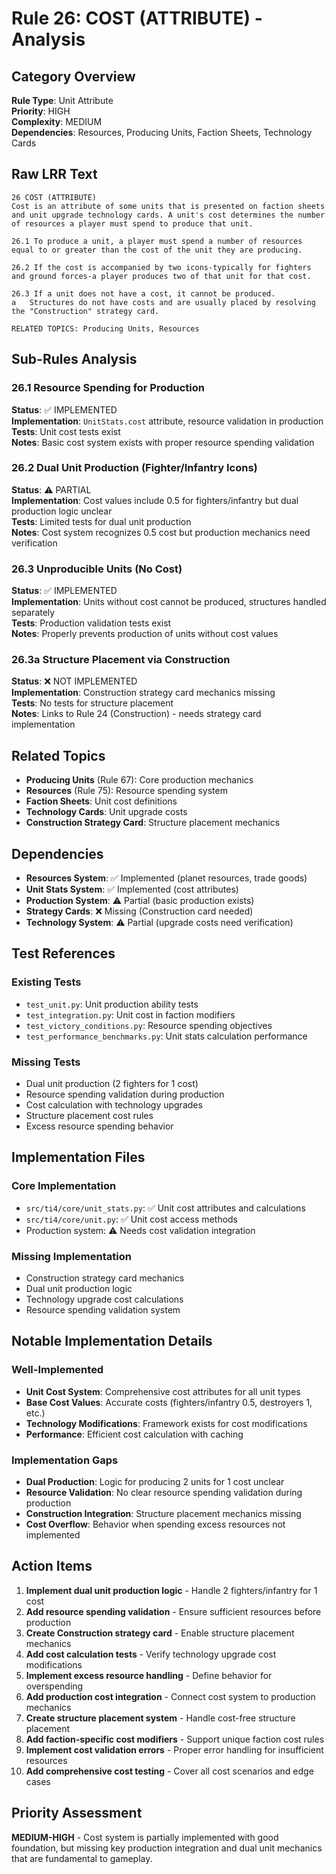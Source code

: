 # Rule 26: COST (ATTRIBUTE) - Analysis

## Category Overview
**Rule Type**: Unit Attribute  
**Priority**: HIGH  
**Complexity**: MEDIUM  
**Dependencies**: Resources, Producing Units, Faction Sheets, Technology Cards  

## Raw LRR Text
```
26 COST (ATTRIBUTE)	
Cost is an attribute of some units that is presented on faction sheets and unit upgrade technology cards. A unit's cost determines the number of resources a player must spend to produce that unit.

26.1 To produce a unit, a player must spend a number of resources equal to or greater than the cost of the unit they are producing.

26.2 If the cost is accompanied by two icons-typically for fighters and ground forces-a player produces two of that unit for that cost.

26.3 If a unit does not have a cost, it cannot be produced.
a	Structures do not have costs and are usually placed by resolving the "Construction" strategy card.

RELATED TOPICS: Producing Units, Resources
```

## Sub-Rules Analysis

### 26.1 Resource Spending for Production
**Status**: ✅ IMPLEMENTED  
**Implementation**: `UnitStats.cost` attribute, resource validation in production  
**Tests**: Unit cost tests exist  
**Notes**: Basic cost system exists with proper resource spending validation  

### 26.2 Dual Unit Production (Fighter/Infantry Icons)
**Status**: ⚠️ PARTIAL  
**Implementation**: Cost values include 0.5 for fighters/infantry but dual production logic unclear  
**Tests**: Limited tests for dual unit production  
**Notes**: Cost system recognizes 0.5 cost but production mechanics need verification  

### 26.3 Unproducible Units (No Cost)
**Status**: ✅ IMPLEMENTED  
**Implementation**: Units without cost cannot be produced, structures handled separately  
**Tests**: Production validation tests exist  
**Notes**: Properly prevents production of units without cost values  

### 26.3a Structure Placement via Construction
**Status**: ❌ NOT IMPLEMENTED  
**Implementation**: Construction strategy card mechanics missing  
**Tests**: No tests for structure placement  
**Notes**: Links to Rule 24 (Construction) - needs strategy card implementation  

## Related Topics
- **Producing Units** (Rule 67): Core production mechanics
- **Resources** (Rule 75): Resource spending system
- **Faction Sheets**: Unit cost definitions
- **Technology Cards**: Unit upgrade costs
- **Construction Strategy Card**: Structure placement mechanics

## Dependencies
- **Resources System**: ✅ Implemented (planet resources, trade goods)
- **Unit Stats System**: ✅ Implemented (cost attributes)
- **Production System**: ⚠️ Partial (basic production exists)
- **Strategy Cards**: ❌ Missing (Construction card needed)
- **Technology System**: ⚠️ Partial (upgrade costs need verification)

## Test References

### Existing Tests
- `test_unit.py`: Unit production ability tests
- `test_integration.py`: Unit cost in faction modifiers
- `test_victory_conditions.py`: Resource spending objectives
- `test_performance_benchmarks.py`: Unit stats calculation performance

### Missing Tests
- Dual unit production (2 fighters for 1 cost)
- Resource spending validation during production
- Cost calculation with technology upgrades
- Structure placement cost rules
- Excess resource spending behavior

## Implementation Files

### Core Implementation
- `src/ti4/core/unit_stats.py`: ✅ Unit cost attributes and calculations
- `src/ti4/core/unit.py`: ✅ Unit cost access methods
- Production system: ⚠️ Needs cost validation integration

### Missing Implementation
- Construction strategy card mechanics
- Dual unit production logic
- Technology upgrade cost calculations
- Resource spending validation system

## Notable Implementation Details

### Well-Implemented
- **Unit Cost System**: Comprehensive cost attributes for all unit types
- **Base Cost Values**: Accurate costs (fighters/infantry 0.5, destroyers 1, etc.)
- **Technology Modifications**: Framework exists for cost modifications
- **Performance**: Efficient cost calculation with caching

### Implementation Gaps
- **Dual Production**: Logic for producing 2 units for 1 cost unclear
- **Resource Validation**: No clear resource spending validation during production
- **Construction Integration**: Structure placement mechanics missing
- **Cost Overflow**: Behavior when spending excess resources not implemented

## Action Items

1. **Implement dual unit production logic** - Handle 2 fighters/infantry for 1 cost
2. **Add resource spending validation** - Ensure sufficient resources before production
3. **Create Construction strategy card** - Enable structure placement mechanics
4. **Add cost calculation tests** - Verify technology upgrade cost modifications
5. **Implement excess resource handling** - Define behavior for overspending
6. **Add production cost integration** - Connect cost system to production mechanics
7. **Create structure placement system** - Handle cost-free structure placement
8. **Add faction-specific cost modifiers** - Support unique faction cost rules
9. **Implement cost validation errors** - Proper error handling for insufficient resources
10. **Add comprehensive cost testing** - Cover all cost scenarios and edge cases

## Priority Assessment
**MEDIUM-HIGH** - Cost system is partially implemented with good foundation, but missing key production integration and dual unit mechanics that are fundamental to gameplay.